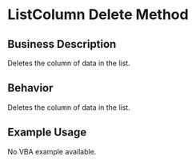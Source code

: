 # ListColumn Delete Method

## Business Description
Deletes the column of data in the list.

## Behavior
Deletes the column of data in the list.

## Example Usage
No VBA example available.